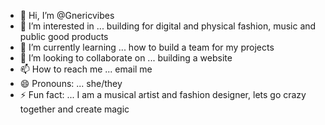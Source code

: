- 👋 Hi, I’m @Gnericvibes
- 👀 I’m interested in ... building for digital and physical fashion, music and public good products
- 🌱 I’m currently learning ... how to build a team for my projects
- 💞️ I’m looking to collaborate on ... building a website
- 📫 How to reach me ... email me
- 😄 Pronouns: ... she/they
- ⚡ Fun fact: ... I am a musical artist and fashion designer, lets go crazy together and create magic

<!---
Gnericvibes/Gnericvibes is a ✨ special ✨ repository because its `README.md` (this file) appears on your GitHub profile.
You can click the Preview link to take a look at your changes.
--->
